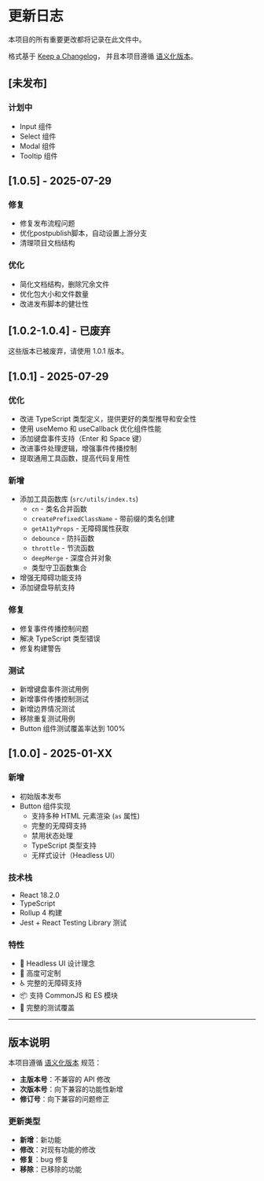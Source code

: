 # 更新日志

本项目的所有重要更改都将记录在此文件中。

格式基于 [Keep a Changelog](https://keepachangelog.com/zh-CN/1.0.0/)，
并且本项目遵循 [语义化版本](https://semver.org/lang/zh-CN/)。

## [未发布]

### 计划中

- Input 组件
- Select 组件
- Modal 组件
- Tooltip 组件

## [1.0.5] - 2025-07-29

### 修复

- 修复发布流程问题
- 优化postpublish脚本，自动设置上游分支
- 清理项目文档结构

### 优化

- 简化文档结构，删除冗余文件
- 优化包大小和文件数量
- 改进发布脚本的健壮性

## [1.0.2-1.0.4] - 已废弃

这些版本已被废弃，请使用 1.0.1 版本。

## [1.0.1] - 2025-07-29

### 优化

- 改进 TypeScript 类型定义，提供更好的类型推导和安全性
- 使用 useMemo 和 useCallback 优化组件性能
- 添加键盘事件支持（Enter 和 Space 键）
- 改进事件处理逻辑，增强事件传播控制
- 提取通用工具函数，提高代码复用性

### 新增

- 添加工具函数库 (`src/utils/index.ts`)
  - `cn` - 类名合并函数
  - `createPrefixedClassName` - 带前缀的类名创建
  - `getA11yProps` - 无障碍属性获取
  - `debounce` - 防抖函数
  - `throttle` - 节流函数
  - `deepMerge` - 深度合并对象
  - 类型守卫函数集合
- 增强无障碍功能支持
- 添加键盘导航支持

### 修复

- 修复事件传播控制问题
- 解决 TypeScript 类型错误
- 修复构建警告

### 测试

- 新增键盘事件测试用例
- 新增事件传播控制测试
- 新增边界情况测试
- 移除重复测试用例
- Button 组件测试覆盖率达到 100%

## [1.0.0] - 2025-01-XX

### 新增

- 初始版本发布
- Button 组件实现
  - 支持多种 HTML 元素渲染 (`as` 属性)
  - 完整的无障碍支持
  - 禁用状态处理
  - TypeScript 类型支持
  - 无样式设计（Headless UI）

### 技术栈

- React 18.2.0
- TypeScript
- Rollup 4 构建
- Jest + React Testing Library 测试

### 特性

- 🎯 Headless UI 设计理念
- 🔧 高度可定制
- ♿ 完整的无障碍支持
- 📦 支持 CommonJS 和 ES 模块
- 🧪 完整的测试覆盖

---

## 版本说明

本项目遵循 [语义化版本](https://semver.org/lang/zh-CN/) 规范：

- **主版本号**：不兼容的 API 修改
- **次版本号**：向下兼容的功能性新增
- **修订号**：向下兼容的问题修正

### 更新类型

- **新增**：新功能
- **修改**：对现有功能的修改
- **修复**：bug 修复
- **移除**：已移除的功能
